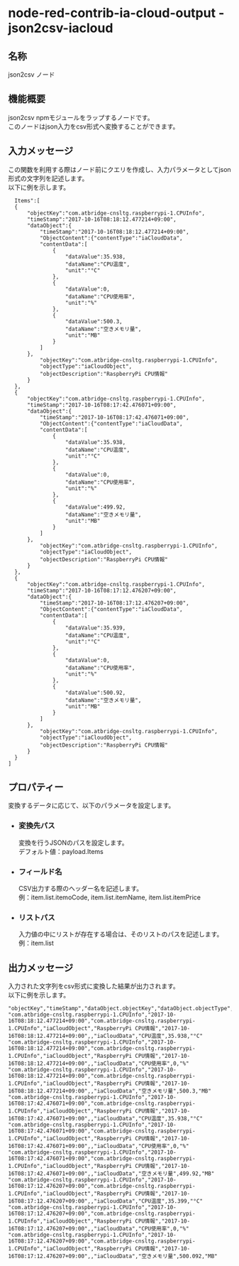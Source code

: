 # node-red-contrib-ia-cloud-output - json2csv-iacloud

## 名称
json2csv ノード



## 機能概要

json2csv npmモジュールをラップするノードです。  
このノードはjson入力をcsv形式へ変換することができます。



## 入力メッセージ
この関数を利用する際はノード前にクエリを作成し、入力パラメータとしてjson形式の文字列を記述します。  
以下に例を示します。  

      Items":[
      {
          "objectKey":"com.atbridge-cnsltg.raspberrypi-1.CPUInfo",
          "timeStamp":"2017-10-16T08:18:12.477214+09:00",
          "dataObject":{
              "timeStamp":"2017-10-16T08:18:12.477214+09:00",
              "ObjectContent":{"contentType":"iaCloudData",
              "contentData":[
                  {
                      "dataValue":35.938,
                      "dataName":"CPU温度",
                      "unit":"°C"
                  },
                  {
                      "dataValue":0,
                      "dataName":"CPU使用率",
                      "unit":"%"
                  },
                  {
                      "dataValue":500.3,
                      "dataName":"空きメモリ量",
                      "unit":"MB"
                  }
              ]
          },
              "objectKey":"com.atbridge-cnsltg.raspberrypi-1.CPUInfo",
              "objectType":"iaCloudObject",
              "objectDescription":"RaspberryPi CPU情報"
          }
      },
      {
          "objectKey":"com.atbridge-cnsltg.raspberrypi-1.CPUInfo",
          "timeStamp":"2017-10-16T08:17:42.476071+09:00",
          "dataObject":{
              "timeStamp":"2017-10-16T08:17:42.476071+09:00",
              "ObjectContent":{"contentType":"iaCloudData",
              "contentData":[
                  {
                      "dataValue":35.938,
                      "dataName":"CPU温度",
                      "unit":"°C"
                  },
                  {
                      "dataValue":0,
                      "dataName":"CPU使用率",
                      "unit":"%"
                  },
                  {
                      "dataValue":499.92,
                      "dataName":"空きメモリ量",
                      "unit":"MB"
                  }
              ]
          },
              "objectKey":"com.atbridge-cnsltg.raspberrypi-1.CPUInfo",
              "objectType":"iaCloudObject",
              "objectDescription":"RaspberryPi CPU情報"
          }
      },
      {
          "objectKey":"com.atbridge-cnsltg.raspberrypi-1.CPUInfo",
          "timeStamp":"2017-10-16T08:17:12.476207+09:00",
          "dataObject":{
              "timeStamp":"2017-10-16T08:17:12.476207+09:00",
              "ObjectContent":{"contentType":"iaCloudData",
              "contentData":[
                  {
                      "dataValue":35.939,
                      "dataName":"CPU温度",
                      "unit":"°C"
                  },
                  {
                      "dataValue":0,
                      "dataName":"CPU使用率",
                      "unit":"%"
                  },
                  {
                      "dataValue":500.92,
                      "dataName":"空きメモリ量",
                      "unit":"MB"
                  }
              ]
          },
              "objectKey":"com.atbridge-cnsltg.raspberrypi-1.CPUInfo",
              "objectType":"iaCloudObject",
              "objectDescription":"RaspberryPi CPU情報"
          }
      }
    ]



## プロパティー

変換するデータに応じて、以下のパラメータを設定します。

- ### 変換先パス
  変換を行うJSONのパスを設定します。  
  デフォルト値：payload.Items

- ### フィールド名
  CSV出力する際のヘッダー名を記述します。  
  例：item.list.itemoCode, item.list.itemName, item.list.itemPrice

- ### リストパス
  入力値の中にリストが存在する場合は、そのリストのパスを記述します。  
  例：item.list



## 出力メッセージ

入力された文字列をcsv形式に変換した結果が出力されます。  
以下に例を示します。

    "objectKey","timeStamp","dataObject.objectKey","dataObject.objectType","dataObject.objectDescription","dataObject.timeStamp","dataObject.instanceKey","dataObject.ObjectContent.contentType","dataObject.ObjectContent.contentData.dataName","dataObject.ObjectContent.contentData.dataValue","dataObject.ObjectContent.contentData.unit"
    "com.atbridge-cnsltg.raspberrypi-1.CPUInfo","2017-10-16T08:18:12.477214+09:00","com.atbridge-cnsltg.raspberrypi-1.CPUInfo","iaCloudObject","RaspberryPi CPU情報","2017-10-16T08:18:12.477214+09:00",,"iaCloudData","CPU温度",35.938,"°C"
    "com.atbridge-cnsltg.raspberrypi-1.CPUInfo","2017-10-16T08:18:12.477214+09:00","com.atbridge-cnsltg.raspberrypi-1.CPUInfo","iaCloudObject","RaspberryPi CPU情報","2017-10-16T08:18:12.477214+09:00",,"iaCloudData","CPU使用率",0,"%"
    "com.atbridge-cnsltg.raspberrypi-1.CPUInfo","2017-10-16T08:18:12.477214+09:00","com.atbridge-cnsltg.raspberrypi-1.CPUInfo","iaCloudObject","RaspberryPi CPU情報","2017-10-16T08:18:12.477214+09:00",,"iaCloudData","空きメモリ量",500.3,"MB"
    "com.atbridge-cnsltg.raspberrypi-1.CPUInfo","2017-10-16T08:17:42.476071+09:00","com.atbridge-cnsltg.raspberrypi-1.CPUInfo","iaCloudObject","RaspberryPi CPU情報","2017-10-16T08:17:42.476071+09:00",,"iaCloudData","CPU温度",35.938,"°C"
    "com.atbridge-cnsltg.raspberrypi-1.CPUInfo","2017-10-16T08:17:42.476071+09:00","com.atbridge-cnsltg.raspberrypi-1.CPUInfo","iaCloudObject","RaspberryPi CPU情報","2017-10-16T08:17:42.476071+09:00",,"iaCloudData","CPU使用率",0,"%"
    "com.atbridge-cnsltg.raspberrypi-1.CPUInfo","2017-10-16T08:17:42.476071+09:00","com.atbridge-cnsltg.raspberrypi-1.CPUInfo","iaCloudObject","RaspberryPi CPU情報","2017-10-16T08:17:42.476071+09:00",,"iaCloudData","空きメモリ量",499.92,"MB"
    "com.atbridge-cnsltg.raspberrypi-1.CPUInfo","2017-10-16T08:17:12.476207+09:00","com.atbridge-cnsltg.raspberrypi-1.CPUInfo","iaCloudObject","RaspberryPi CPU情報","2017-10-16T08:17:12.476207+09:00",,"iaCloudData","CPU温度",35.399,"°C"
    "com.atbridge-cnsltg.raspberrypi-1.CPUInfo","2017-10-16T08:17:12.476207+09:00","com.atbridge-cnsltg.raspberrypi-1.CPUInfo","iaCloudObject","RaspberryPi CPU情報","2017-10-16T08:17:12.476207+09:00",,"iaCloudData","CPU使用率",0,"%"
    "com.atbridge-cnsltg.raspberrypi-1.CPUInfo","2017-10-16T08:17:12.476207+09:00","com.atbridge-cnsltg.raspberrypi-1.CPUInfo","iaCloudObject","RaspberryPi CPU情報","2017-10-16T08:17:12.476207+09:00",,"iaCloudData","空きメモリ量",500.092,"MB"
